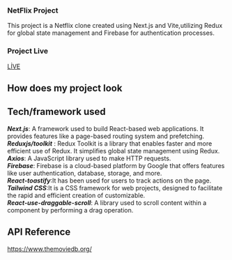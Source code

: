 
### NetFlix Project 
This project is a Netflix clone created using Next.js and Vite,utilizing Redux for global state management and Firebase for authentication processes.

### Project Live
[LİVE]()

## How does my project look


## Tech/framework used

***Next.js***: A framework used to build React-based web applications. It provides features like a page-based routing system and prefetching.<br>
***Reduxjs/toolkit*** : Redux Toolkit is a library that enables faster and more efficient use of Redux. It simplifies global state management using Redux.  <br>
***Axios***: A JavaScript library used to make HTTP requests.<br>
***Firebase***: Firebase is a cloud-based platform by Google that offers features like user authentication, database, storage, and more.<br>
***React-toastify***:It has been used for users to track actions on the page.<br>
***Tailwind CSS***:It is a CSS framework for web projects, designed to facilitate the rapid and efficient creation of customizable.<br>
***React-use-draggable-scroll***: A library used to scroll content within a component by performing a drag operation.<br>


## API Reference
https://www.themoviedb.org/